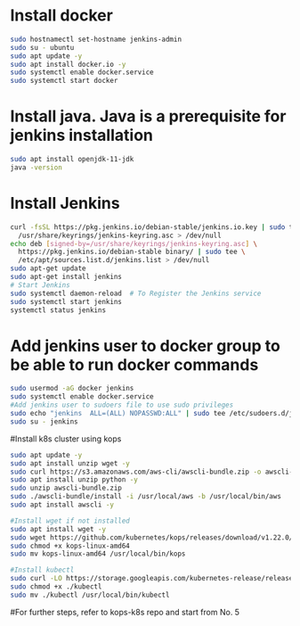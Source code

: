 # Install docker
```sh
sudo hostnamectl set-hostname jenkins-admin
sudo su - ubuntu
sudo apt update -y
sudo apt install docker.io -y
sudo systemctl enable docker.service
sudo systemctl start docker
```
# Install java. Java is a prerequisite for jenkins installation
```sh
sudo apt install openjdk-11-jdk 
java -version
```
# Install Jenkins
```sh
curl -fsSL https://pkg.jenkins.io/debian-stable/jenkins.io.key | sudo tee \
  /usr/share/keyrings/jenkins-keyring.asc > /dev/null
echo deb [signed-by=/usr/share/keyrings/jenkins-keyring.asc] \
  https://pkg.jenkins.io/debian-stable binary/ | sudo tee \
  /etc/apt/sources.list.d/jenkins.list > /dev/null
sudo apt-get update
sudo apt-get install jenkins
# Start Jenkins
sudo systemctl daemon-reload  # To Register the Jenkins service 
sudo systemctl start jenkins
systemctl status jenkins
```

# Add jenkins user to docker group to be able to run docker commands
```sh
sudo usermod -aG docker jenkins
sudo systemctl enable docker.service
#Add jenkins user to sudoers file to use sudo privileges
sudo echo "jenkins  ALL=(ALL) NOPASSWD:ALL" | sudo tee /etc/sudoers.d/jenkins
sudo su - jenkins
```
 #Install k8s cluster using kops
 ```sh
sudo apt update -y
sudo apt install unzip wget -y
sudo curl https://s3.amazonaws.com/aws-cli/awscli-bundle.zip -o awscli-bundle.zip
sudo apt install unzip python -y
sudo unzip awscli-bundle.zip
sudo ./awscli-bundle/install -i /usr/local/aws -b /usr/local/bin/aws
sudo apt install awscli -y

#Install wget if not installed
sudo apt install wget -y
sudo wget https://github.com/kubernetes/kops/releases/download/v1.22.0/kops-linux-amd64
sudo chmod +x kops-linux-amd64
sudo mv kops-linux-amd64 /usr/local/bin/kops

#Install kubectl
 sudo curl -LO https://storage.googleapis.com/kubernetes-release/release/$(curl -s https://storage.googleapis.com/kubernetes-release/release/stable.txt)/bin/linux/amd64/kubectl
 sudo chmod +x ./kubectl
 sudo mv ./kubectl /usr/local/bin/kubectl
 ```
#For further steps, refer to kops-k8s repo and start from No. 5
